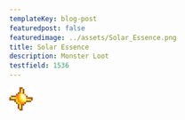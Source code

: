 ```yaml
---
templateKey: blog-post
featuredpost: false
featuredimage: ../assets/Solar_Essence.png
title: Solar Essence
description: Monster Loot
testfield: 1536
---
```

![Solar Essence](../assets/Solar_Essence.png)